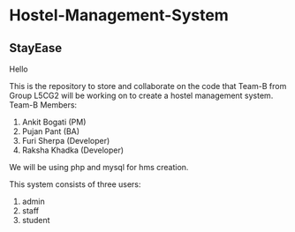 # Hostel-Management-System
## StayEase
Hello

This is the repository to store and collaborate on the code that Team-B from Group L5CG2 will be working on to create a hostel management system. 
<br>
Team-B Members:
1. Ankit Bogati (PM)
2. Pujan Pant (BA)
3. Furi Sherpa (Developer)
4. Raksha Khadka (Developer)

We will be using php and mysql for hms creation.

This system consists of three users:
1. admin
2. staff
3. student